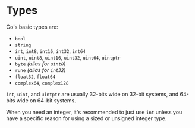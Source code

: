 # Types

Go's basic types are:
  - `bool`
  - `string`
  - `int`, `int8`, `int16`, `int32`, `int64`
  - `uint`, `uint8`, `uint16`, `uint32`, `uint64`, `uintptr`
  - `byte` _(alias for `uint8`)_
  - `rune` _(alias for `int32`)_
  - `float32`, `float64`
  - `complex64`, `complex128`

`int`, `uint`, and `uintptr` are usually 32-bits wide on 32-bit systems, and 64-bits wide on 64-bit
systems.

When you need an integer, it's recommended to just use `int` unless you have a specific reason for
using a sized or unsigned integer type.
